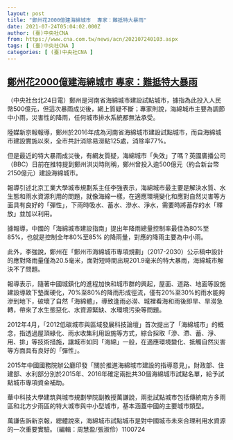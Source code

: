 ```yaml
---
layout: post
title: "鄭州花2000億建海綿城市  專家：難抵特大暴雨"
date: 2021-07-24T05:04:02.000Z
author: (臺)中央社CNA
from: https://www.cna.com.tw/news/acn/202107240103.aspx
tags: [ (臺)中央社CNA ]
categories: [ (臺)中央社CNA ]
---
```

<!--1627103042000-->
[鄭州花2000億建海綿城市  專家：難抵特大暴雨](https://www.cna.com.tw/news/acn/202107240103.aspx)
------

<div>
<div></div><div class="paragraph"><p>（中央社台北24日電）鄭州是河南省海綿城市建設試點城市，據指為此投入人民幣500億元，但這次暴雨成災後，網上質疑不斷；專家則說，海綿城市主要為調節中小雨，災害性的降雨，任何城市排水系統都無法承受。</p><p>陸媒新京報報導，鄭州於2016年成為河南省海綿城市建設試點城市，而自海綿城市建設實施以來，全市共計消除易澇點125處，消除率77%。</p><p>但是最近的特大暴雨成災後，有網友質疑，海綿城市「失效」了嗎？英國廣播公司（BBC）日前在推特提到鄭州洪災時則稱，鄭州曾投入逾500億元（約合新台幣2150億元）建設海綿城市。</p><p>報導引述北京工業大學城市規劃系主任李強表示，海綿城市最主要是解決水質、水生態和雨水資源利用的問題，就像海綿一樣，在適應環境變化和應對自然災害等方面具有良好的「彈性」，下雨時吸水、蓄水、滲水、淨水，需要時將蓄存的水「釋放」並加以利用。</p><p>據報導，中國的「海綿城市建設指南」提出年降雨總量控制率最佳為80%至85%，也就是控制全年80%至85% 的降雨量，對應的降雨主要為中小雨。</p><p>此外，李強說，鄭州在「鄭州市海綿城市專項規劃」（2017-2030）公示稿中設計的應對降雨量僅為20.5毫米，面對短時間出現201.9毫米的特大暴雨，海綿城市解決不了問題。</p><p>報導表示，隨著中國城鎮化的進程加快和城市群的興起，屋面、道路、地面等設施建設導致下墊面硬化，70%至80%的降雨形成徑流，僅有20%至30%的雨水能夠滲到地下，破壞了自然「海綿體」，導致逢雨必澇、城裡看海和雨後即旱、旱澇急轉，帶來了水生態惡化、水資源緊缺、水環境污染等問題。</p><p>2012年4月，「2012低碳城市與區域發展科技論壇」首次提出了「海綿城市」的概念，指透過屋頂綠化、雨水收集利用設施等方式，綜合採取「滲、滯、蓄、淨、用、排」等技術措施，讓城市如同「海綿」一般，在適應環境變化、抵觸自然災害等方面具有良好的「彈性」。</p><p>2015年中國國務院辦公廳印發「關於推進海綿城市建設的指導意見」。財政部、住建部、水利部分別於2015年、2016年確定兩批共30個海綿城市試點名單，給予試點城市專項資金補助。</p><p>華中科技大學建筑與城市規劃學院副教授萬謙說，兩批試點城市包括傳統南方多雨區和北方少雨區的特大城市與中小型城市，基本涵蓋中國的主要城市類型。</p><p>萬謙告訴新京報，總體說來，海綿城市試點城市是對中國城市未來合理利用水資源的一次重要實驗。（編輯：周慧盈/張淑伶）1100724</p></div>
</div>
